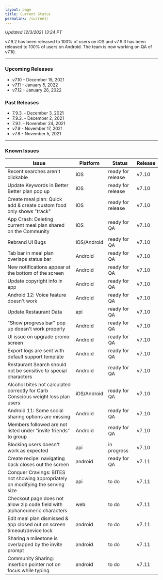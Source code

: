 ```yaml
---
layout: page
title: Current Status
permalink: /current/
---
```


_Updated 12/3/2021 13:24 PT_

v7.9.2 has been released to 100% of users on iOS and v7.9.3 has been released to 100% of users on Android. The team is now working on QA of v7.10.

***

### Upcoming Releases
- v7.10   - December 15, 2021
- v7.11   - January 5, 2022
- v7.12   - January 26, 2022
 
### Past Releases
- 7.9.3.  - December 3, 2021
- 7.9.2.  - December 2, 2021
- 7.9.1.  - November 24, 2021
- v7.9    - November 17, 2021
- v7.8    - November 5, 2021

***

### Known Issues

|Issue                          |Platform   | Status    | Release           |
| ---                           | ---       | ---       | ---               |
|Recent searches aren't clickable|iOS|ready for release| v7.10|
|Update Keywords in Better Better plan pop up|iOS|ready for release | v7.10|
|Create meal plan: Quick add & create custom food only shows "track"|iOS|ready for release| v7.10|
|App Crash: Deleting current meal plan shared on the Community |iOS|ready for QA | v7.10|
|Rebrand UI Bugs |iOS/Android|ready for QA | v7.10|
|Tab bar in meal plan overlaps status bar |Android|ready for QA | v7.10|
|New notifications appear at the bottom of the screen |Android|ready for QA| v7.10|
|Update copyright info in app|Android|ready for QA | v7.10|
|Android 12: Voice feature doesn't work|Android|ready for QA | v7.10|
|Update Restaurant Data|api|ready for QA | v7.10|
|"Show progress bar" pop up doesn't work properly|Android|ready for QA| v7.10|
|UI issue on upgrade promo screen |Android|ready for QA| v7.10|
|Export logs are sent with default support template|Android|ready for QA| v7.10|
|Restaurant Search should not be sensitive to special characters|Android|ready for QA| v7.10|
|Alcohol bites not calculated correctly for Carb Conscious weight loss plan users |iOS/Android|ready for QA| v7.10|
|Android 11: Some social sharing options are missing|Android|ready for QA| v7.10|
|Members followed are not listed under "invite friends" to group|Android|ready for QA| v7.10|
|Blocking users doesn't work as expected|api|in progress| v7.10|
|Create recipe: navigating back closes out the screen|android|ready for QA| v7.11|
|Conquer Cravings: BITES not showing appropriately on modifying the serving size|api|to do| v7.11|
|Checkout page does not allow zip code field with alphaneumeric characters|web|to do| v7.11|
|Edit meal plan dismissed & app closed out on screen timeout/device lock|android|to do| v7.11|
|Sharing a milestone is overlapped by the invite prompt|android|to do| v7.11|
|Community Sharing: insertion pointer not on focus while typing|android|to do| v7.11|
